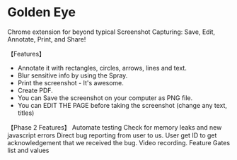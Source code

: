 # <b>Golden Eye</b>

Chrome extension for beyond typical Screenshot Capturing: Save,
Edit, Annotate, Print, and Share!

【Features】
* Annotate it with rectangles, circles, arrows, lines and text.
* Blur sensitive info by using the Spray.
* Print the screenshot - It's awesome.
* Create PDF.
* You can Save the screenshot on your computer as PNG file.
* You can EDIT THE PAGE before taking the screenshot (change any
text, titles)

【Phase 2 Features】
Automate testing
Check for memory leaks and new javascript errors
Direct bug reporting from user to us. User get ID to get acknowledgement that we received the bug.
Video recording.
Feature Gates list and values
